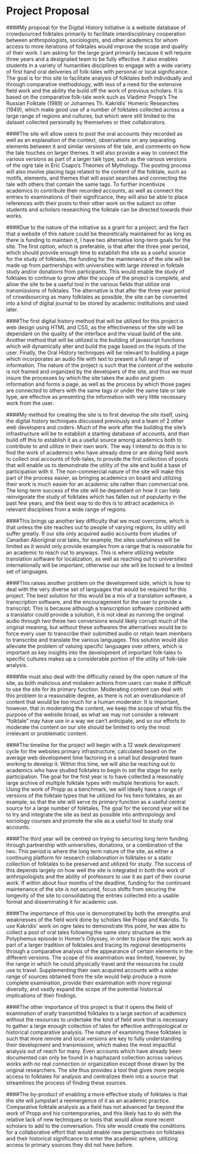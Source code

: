 # Project Proposal

####My proposal for the Digital History Initiative is a website database of crowdsourced folktales primarily to facilitate interdisciplinary cooperation between anthropologists, sociologists, and other academics for whom access to more iterations of folktales would improve the scope and quality of their work. I am asking for the large grant primarily because it will require three years and a designated team to be fully effective. It also enables students in a variety of humanities disciplines to engage with a wide variety of first hand oral deliveries of folk-tales with personal or local significance. The goal is for this site to facilitate analysis of folktales both individually and through comparative methodology, with less of a need for the extensive field work and the ability the build off the work of previous scholars. It is based on the comparative folk-tale work such as Vladimir Propp’s The Russian Folktale (1989) or Johannes Th. Kakridis’ Homeric Researches (1949), which make good use of a number of folktales collected across a large range of regions and cultures, but which were still limited to the dataset collected personally by themselves or their collaborators.

####The site will allow users to post the oral accounts they recorded as well as an explanation of the context, observations on any separating elements between it and similar versions of the tale, and comments on how the tale touches on larger themes. It will also provide a way to connect the various versions as part of a larger tale type, such as the various versions of the ogre tale in Eric Csapo’s Theories of Mythology. The posting process will also involve placing tags related to the content of the folktale, such as motifs, elements, and themes that will assist searches and connecting the tale with others that contain the same tags. To further incentivize academics to contribute their recorded accounts, as well as connect the entries to examinations of their significance, they will also be able to place references with their posts to their other work on the subject so other students and scholars researching the folktale can be directed towards their works.

####Due to the nature of the initiative as a grant for a project, and the fact that a website of this nature could be theoretically maintained for as long as there is funding to maintain it, I have two alternative long-term goals for the site. The first option, which is preferable, is that after the three year period, which should provide enough time to establish the site as a useful source for the study of folktales, the funding for the maintenance of the site will be made up from partnerships with universities with large interest in folktale study and/or donations from participants. This would enable the study of folktales to continue to grow after the scope of the project is complete, and allow the site to be a useful tool in the various fields that utilize oral transmissions of folktales. The alternative is that after the three year period of crowdsourcing as many folktales as possible, the site can be converted into a kind of digital journal to be stored by academic institutions and used later.

####The first digital history method that will be utilized for this project is web design using HTML and CSS, as the effectiveness of the site will be dependant on the quality of the interface and the visual build of the site. Another method that will be utilized is the building of javascript functions which will dynamically alter and build the page based on the inputs of the user. Finally, the Oral History techniques will be relevant to building a page which incorporates an audio file with text to present a full range of information. The nature of the project is such that the content of the website is not framed and organized by the developers of the site, and thus we must insure the processes by which the site takes the audio and given information and forms a page, as well as the process by which those pages are connected to others with the same tags or under the same tale or tale type, are effective as presenting the information with very little necessary work from the user.

####My method for creating the site is to first develop the site itself, using the digital history techniques discussed previously and a team of 2 other web developers and coders. Much of the work after the building the site’s infrastructure will be to establish a starting database of accounts, and than build off this to establish it as a useful source among academics both to contribute to and utilize in their own work. The way I intend to do this is to find the work of academics who have already done or are doing field work to collect oral accounts of folk-tales, to provide the first collection of posts that will enable us to demonstrate the utility of the site and build a base of participation with it. The non-commercial nature of the site will make this part of the process easier, as bringing academics on board and utilizing their work is much easier for an academic site rather than commercial one. The long-term success of the site will be dependant on how it can help reinvigorate the study of folktales which has fallen out of popularity in the past few years, and the best way to do this is to attract academics in relevant disciplines from a wide range of regions.

####This brings up another key difficulty that we must overcome, which is that unless the site reaches out to people of varying regions, its utility will suffer greatly. If our site only acquired audio accounts from studies of Canadian Aboriginal oral tales, for example, the sites usefulness will be limited as it would only provide examples from a range that is reasonable for an academic to reach out to anyways. This is where utilizing website translation software for localization, as well as reaching out to universities internationally will be important, otherwise our site will be locked to a limited set of languages.

####This raises another problem on the development side, which is how to deal with the very diverse set of languages that would be required for this project. The best solution for this would be a mix of a translation software, a transcription software, and the encouragement for the user to provide a transcript. This is because although a transcription software combined with a translator could provide a solution, it is not ideal as running the original audio through two these two conversions would likely corrupt much of the original meaning, but without these softwares the alternatives would be to force every user to transcribe their submitted audio or retain team members to transcribe and translate the various languages. This solution would also alleviate the problem of valuing specific languages over others, which is important as key insights into the development of important folk-tales to specific cultures makes up a considerable portion of the utility of folk-tale analysis.

####We must also deal with the difficulty raised by the open nature of the site, as both malicious and mistaken actions from users can make it difficult to use the site for its primary function. Moderating content can deal with this problem to a reasonable degree, as there is not an overabundance of content that would be too much for a human moderator. It is important, however, that in moderating the content, we keep the scope of what fits the purpose of the website broad, as what we may not consider a relevant “folktale” may have use in a way we can’t anticipate, and so our efforts to moderate the content on our site should be limited to only the most irrelevant or problematic content.

####The timeline for the project will begin with a 12 week development cycle for the websites primary infrastructure, calculated based on the average web development time factoring in a small but designated team working to develop it. Within this time, we will also be reaching out to academics who have studied folktales to begin to set the stage for early participation. The goal for the first year is to have collected a reasonably large archive of multiple folktale types with multiple iterations for each. Using the work of Propp as a benchmark, we will ideally have a range of versions of the folktale types that he utilized for his hero folktales, as an example, so that the site will serve its primary function as a useful central source for a large number of folktales. The goal for the second year will be to try and integrate the site as best as possible into anthropology and sociology courses and promote the site as a useful tool to study oral accounts.

####The third year will be centred on trying to securing long term funding through partnership with universities, donations, or a combination of the two. This period is where the long term nature of the site, as either a continuing platform for research collaboration in folktales or a static collection of folktales to be preserved and utilized for study. The success of this depends largely on how well the site is integrated in both the work of anthropologists and the ability of professors to use it as part of their course work. If within about four months of the deadline, funding for the continued maintenance of the site is not secured, focus shifts from securing the longevity of the site to consolidating the entries collected into a usable format and disseminating it for academic use.

####The importance of this use is demonstrated by both the strengths and weaknesses of the field work done by scholars like Propp and Kakridis. To use Kakridis’ work on ogre tales to demonstrate this point, he was able to collect a pool of oral tales following the same story structure as the Polyphemus episode in Homer’s Odyssey, in order to place the epic work as part of a larger tradition of folktales and tracing its regional developments through a comparative analysis of the appearance of certain elements in the different versions. The scope of his examination was limited, however, by the range in which he could physically travel and the resources he could use to travel. Supplementing their own acquired accounts with a wider range of sources obtained from the site would help produce a more complete examination, provide  their examination with more regional diversity, and vastly expand the scope of the potential historical implications of their findings.

####The other importance of this project is that it opens the field of examination of orally transmitted folktales to a large section of academics without the resources to undertake the kind of field work that is necessary to gather a large enough collection of tales for effective anthropological or historical comparative analysis. The nature of examining these folktales is such that more remote and local versions are key to fully understanding their development and transmission, which makes the most impactful analysis out of reach for many. Even accounts which have already been documented can only be found in a haphazard collection across various works with no real connection or organization except those drawn by the original researchers. The site thus provides a tool that gives more people access to folktales for analysis and centralizes them into a source that streamlines the process of finding these sources.

####The by-product of enabling a more effective study of folktales is that the site will jumpstart a reemergence of it as an academic practice. Comparative folktale analysis as a field has not advanced far beyond the work of Propp and his contemporaries, and this likely has to do with the relative lack of new techniques or tools that would allow more recent scholars to add to the conversation. This site would create the conditions for a collaborative effort that would enable new perspectives on folktales and their historical significance to enter the academic sphere, utilizing access to primary sources they did not have before.
